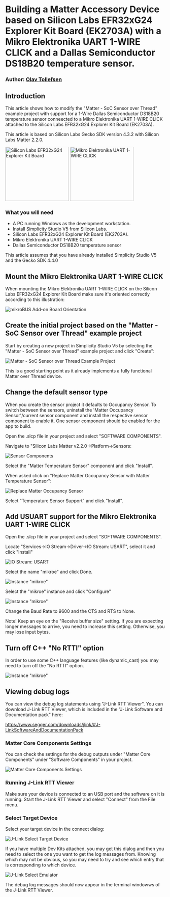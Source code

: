 # Building a Matter Accessory Device based on Silicon Labs EFR32xG24 Explorer Kit Board (EK2703A) with a Mikro Elektronika UART 1-WIRE CLICK and a Dallas Semiconductor DS18B20 temperature sensor.
### Author: [Olav Tollefsen](https://www.linkedin.com/in/olavtollefsen/)

## Introduction

This article shows how to modify the "Matter - SoC Sensor over Thread" example project with support for a 1-Wire Dallas Semiconductor DS18B20 temperature sensor conneected to a Mikro Elektronika UART 1-WIRE CLICK attached to the Silicon Labs EFR32xG24 Explorer Kit Board (EK2703A).

This article is based on Silicon Labs Gecko SDK version 4.3.2 with Silicon Labs Matter 2.2.0.

<img src="./images/xg24-ek2703a.png" alt="Silicon Labs EFR32xG24 Explorer Kit Board" width="200" height="170"/>

<img src="./images/uart-1-wire-click-thickbox_default-2.jpg" alt="Mikro Elektronika UART 1-WIRE CLICK" width="200" height="170"/>

### What you will need

- A PC running Windows as the development workstation.
- Install Simplicity Studio V5 from Silicon Labs.
- Silicon Labs EFR32xG24 Explorer Kit Board (EK2703A).
- Mikro Elektronika UART 1-WIRE CLICK
- Dallas Semiconductor DS18B20 temperature sensor

This article assumes that you have already installed Simplicity Studio V5 and the Gecko SDK 4.4.0

## Mount the Mikro Elektronika UART 1-WIRE CLICK

When mounting the Mikro Elektronika UART 1-WIRE CLICK on the Silicon Labs EFR32xG24 Explorer Kit Board make sure it's oriented correctly according to this illustration:

![mikroBUS Add-on Board Orientation](./images/mikrobus-board-orientation.png)

## Create the initial project based on the "Matter - SoC Sensor over Thread" example project

Start by creating a new project in Simplicity Studio V5 by selecting the "Matter - SoC Sensor over Thread" example project and click "Create":

![Matter - SoC Sensor over Thread Example Project](./images/matter-sensor-thread-example-project.png)

This is a good starting point as it already implements a fully functional Matter over Thread device.

## Change the default sensor type

When you create the sensor project it defaults to Occupancy Sensor. To switch between
the sensors, uninstall the 'Matter Occupancy Sensor'/current sensor component and install the
respective sensor component to enable it. One sensor component should be enabled for the app to build.

Open the .slcp file in your project and select "SOFTWARE COMPONENTS".

Navigate to "Silicon Labs Matter v2.2.0->Platform->Sensors:

![Sensor Components](./images/platform-sensor-components.png)

Select the "Matter Temperature Sensor" component and click "Install".

When asked click on "Replace Matter Occupancy Sensor with Matter Temperature Sensor":

![Replace Matter Occupancy Sensor](./images/replace-occupancy-sensor-component.png)

Select "Temperature Sensor Support" and click "Install".

## Add USUART support for the Mikro Elektronika UART 1-WIRE CLICK

Open the .slcp file in your project and select "SOFTWARE COMPONENTS".

Locate "Services->IO Stream->Driver->IO Stream: USART", select it and click "Install"

![IO Stream: USART](./images/io_stream_usart_install.png)

Select the name "mikroe" and click Done.

![Instance "mikroe"](./images/create-uart-instance.png)

Select the "mikroe" instance and click "Configure"

![Instance "mikroe"](./images/mikroe-instance-configure.png)

Change the Baud Rate to 9600 and the CTS and RTS to None.

Note! Keep an eye on the "Receive buffer size" setting. If you are expecting longer messages to arrive, you need to increase this setting. Otherwise, you may lose input bytes. 

## Turn off C++ "No RTTI" option

In order to use some C++ language features (like dynamic_cast) you may need to turn off the "No RTTI" option.

![Instance "mikroe"](./images/no-rtti.png)

## Viewing debug logs

You can view the debug log statements using "J-Link RTT Viewer". You can download J-Link RTT Viewer, which is included in the "J-Link Software and Documentation pack" here:

https://www.segger.com/downloads/jlink/#J-LinkSoftwareAndDocumentationPack

### Matter Core Components Settings

You can check the settings for the debug outputs under "Matter Core Components" under "Software Components" in your project.

![Matter Core Components Settings](./images/matter-core-components-settings.png)

### Running J-Link RTT Viewer

Make sure your device is  connected to an USB port and the software on it is running. Start the J-Link RTT Viewer and select "Connect" from the File menu.

### Select Target Device

Select your target device in the connect dialog:

![J-Link Select Target Device](./images/j-link-select-target-device.png)

If you have multiple Dev Kits attached, you may get this dialog and then you need to select the one you want to get the log messages from. Knowing which may not be obvious, so you may need to try and see which entry that is corresponding to which device. 

![J-Link Select Emulator](./images/j-link-select-emulator.png)

The debug log messages should now appear in the terminal windowws of the J-Link RTT Viewer.
